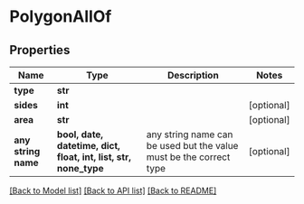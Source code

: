 # PolygonAllOf


## Properties
Name | Type | Description | Notes
------------ | ------------- | ------------- | -------------
**type** | **str** |  | 
**sides** | **int** |  | [optional] 
**area** | **str** |  | [optional] 
**any string name** | **bool, date, datetime, dict, float, int, list, str, none_type** | any string name can be used but the value must be the correct type | [optional]

[[Back to Model list]](../README.md#documentation-for-models) [[Back to API list]](../README.md#documentation-for-api-endpoints) [[Back to README]](../README.md)


